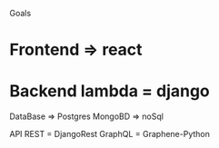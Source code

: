Goals

# Frontend => react
# Backend lambda = django


DataBase => Postgres
MongoBD => noSql

API
REST = DjangoRest
GraphQL = Graphene-Python 
